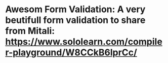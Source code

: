 # Awesom Form Validation: A very beutifull form validation to share from Mitali: https://www.sololearn.com/compiler-playground/W8CCkB6lprCc/
